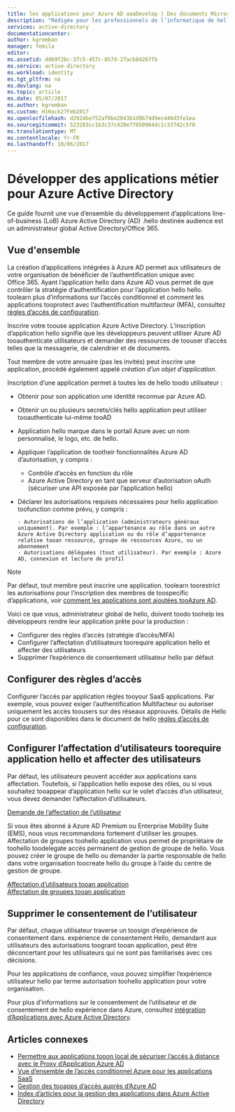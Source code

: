 ```yaml
---
title: les applications pour Azure AD aaaDevelop | Des documents Microsoft
description: "Rédigée pour les professionnels de l’informatique de hello, cet article fournit des instructions pour l’intégration d’applications Azure avec Active Directory."
services: active-directory
documentationcenter: 
author: kgremban
manager: femila
editor: 
ms.assetid: dd69f2bc-37c5-457c-857d-27acb84267fb
ms.service: active-directory
ms.workload: identity
ms.tgt_pltfrm: na
ms.devlang: na
ms.topic: article
ms.date: 05/07/2017
ms.author: kgremban
ms.custom: H1Hack27Feb2017
ms.openlocfilehash: d2924be752af0be2843b1d9b74d9ec446d3fe1ea
ms.sourcegitcommit: 523283cc1b3c37c428e77850964dc1c33742c5f0
ms.translationtype: MT
ms.contentlocale: fr-FR
ms.lasthandoff: 10/06/2017
---
```

# <a name="develop-line-of-business-apps-for-azure-active-directory"></a>Développer des applications métier pour Azure Active Directory
Ce guide fournit une vue d’ensemble du développement d’applications line-of-business (LoB) Azure Active Directory (AD) .hello destinée audience est un administrateur global Active Directory/Office 365.

## <a name="overview"></a>Vue d'ensemble
La création d’applications intégrées à Azure AD permet aux utilisateurs de votre organisation de bénéficier de l’authentification unique avec Office 365. Ayant l’application hello dans Azure AD vous permet de que contrôler la stratégie d’authentification pour l’application hello hello. toolearn plus d’informations sur l’accès conditionnel et comment les applications tooprotect avec l’authentification multifacteur (MFA), consultez [règles d’accès de configuration](active-directory-conditional-access-azuread-connected-apps.md).

Inscrire votre toouse application Azure Active Directory. L’inscription d’application hello signifie que les développeurs peuvent utiliser Azure AD tooauthenticate utilisateurs et demander des ressources de toouser d’accès telles que la messagerie, de calendrier et de documents.

Tout membre de votre annuaire (pas les invités) peut inscrire une application, procédé également appelé *création d’un objet d’application*.

Inscription d’une application permet à toutes les de hello toodo utilisateur :

* Obtenir pour son application une identité reconnue par Azure AD.
* Obtenir un ou plusieurs secrets/clés hello application peut utiliser tooauthenticate lui-même tooAD
* Application hello marque dans le portail Azure avec un nom personnalisé, le logo, etc. de hello.
* Appliquer l’application de tootheir fonctionnalités Azure AD d’autorisation, y compris :

  * Contrôle d’accès en fonction du rôle
  * Azure Active Directory en tant que serveur d’autorisation oAuth (sécuriser une API exposée par l’application hello)
* Déclarer les autorisations requises nécessaires pour hello application toofunction comme prévu, y compris :

      - Autorisations de l’application (administrateurs généraux uniquement). Par exemple : l’appartenance au rôle dans un autre Azure Active Directory application ou du rôle d’appartenance relative tooan ressource, groupe de ressources Azure, ou un abonnement
      - Autorisations déléguées (tout utilisateur). Par exemple : Azure AD, connexion et lecture de profil

> [!NOTE]
> Par défaut, tout membre peut inscrire une application. toolearn toorestrict les autorisations pour l’inscription des membres de toospecific d’applications, voir [comment les applications sont ajoutées tooAzure AD](develop/active-directory-how-applications-are-added.md#who-has-permission-to-add-applications-to-my-azure-ad-instance).
>
>

Voici ce que vous, administrateur global de hello, doivent toodo toohelp les développeurs rendre leur application prête pour la production :

* Configurer des règles d’accès (stratégie d’accès/MFA)
* Configurer l’affectation d’utilisateurs toorequire application hello et affecter des utilisateurs
* Supprimer l’expérience de consentement utilisateur hello par défaut

## <a name="configure-access-rules"></a>Configurer des règles d’accès
Configurer l’accès par application règles tooyour SaaS applications. Par exemple, vous pouvez exiger l’authentification Multifacteur ou autoriser uniquement les accès toousers sur des réseaux approuvés. Détails de Hello pour ce sont disponibles dans le document de hello [règles d’accès de configuration](active-directory-conditional-access-azuread-connected-apps.md).

## <a name="configure-hello-app-toorequire-user-assignment-and-assign-users"></a>Configurer l’affectation d’utilisateurs toorequire application hello et affecter des utilisateurs
Par défaut, les utilisateurs peuvent accéder aux applications sans affectation. Toutefois, si l’application hello expose des rôles, ou si vous souhaitez tooappear d’application hello sur le volet d’accès d’un utilisateur, vous devez demander l’affectation d’utilisateurs.

[Demande de l’affectation de l’utilisateur](active-directory-applications-guiding-developers-requiring-user-assignment.md)

Si vous êtes abonné à Azure AD Premium ou Enterprise Mobility Suite (EMS), nous vous recommandons fortement d’utiliser les groupes. Affectation de groupes toohello application vous permet de propriétaire de toohello toodelegate accès permanent de gestion de groupe de hello. Vous pouvez créer le groupe de hello ou demander la partie responsable de hello dans votre organisation toocreate hello du groupe à l’aide du centre de gestion de groupe.

[Affectation d’utilisateurs tooan application](active-directory-applications-guiding-developers-assigning-users.md)  
[Affectation de groupes tooan application](active-directory-applications-guiding-developers-assigning-groups.md)

## <a name="suppress-user-consent"></a>Supprimer le consentement de l’utilisateur
Par défaut, chaque utilisateur traverse un toosign d’expérience de consentement dans. expérience de consentement Hello, demandant aux utilisateurs des autorisations toogrant tooan application, peut être déconcertant pour les utilisateurs qui ne sont pas familiarisés avec ces décisions.

Pour les applications de confiance, vous pouvez simplifier l’expérience utilisateur hello par terme autorisation toohello application pour votre organisation.

Pour plus d’informations sur le consentement de l’utilisateur et de consentement de hello expérience dans Azure, consultez [intégration d’Applications avec Azure Active Directory](active-directory-integrating-applications.md).

## <a name="related-articles"></a>Articles connexes
* [Permettre aux applications tooon local de sécuriser l’accès à distance avec le Proxy d’Application Azure AD](active-directory-application-proxy-get-started.md)
* [Vue d’ensemble de l’accès conditionnel Azure pour les applications SaaS](active-directory-conditional-access-azuread-connected-apps.md)
* [Gestion des tooapps d’accès auprès d’Azure AD](active-directory-managing-access-to-apps.md)
* [Index d’articles pour la gestion des applications dans Azure Active Directory](active-directory-apps-index.md)
